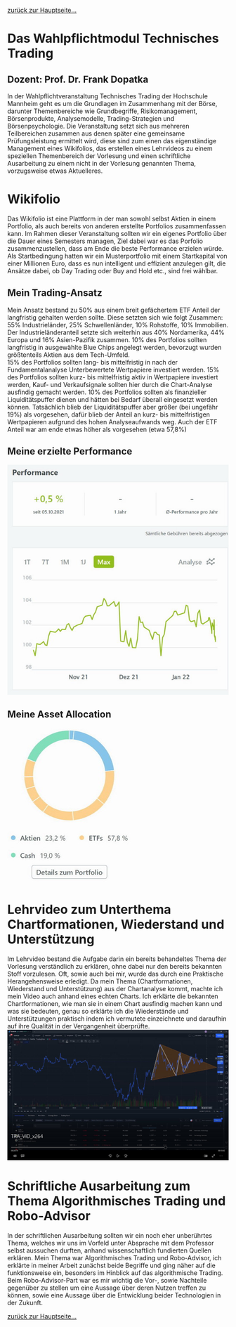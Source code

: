 ﻿[zurück zur Hauptseite...](https://informatik-mannheim.github.io/iExpo-Winter-2021/)

Das Wahlpflichtmodul Technisches Trading
========================================

Dozent: Prof. Dr. Frank Dopatka
-------------------------------

In der Wahlpflichtveranstaltung Technisches Trading der Hochschule Mannheim geht es um die Grundlagen im Zusammenhang mit der Börse, darunter Themenbereiche wie Grundbegriffe, Risikomanagement, Börsenprodukte, Analysemodelle, Trading-Strategien und Börsenpsychologie. 
Die Veranstaltung setzt sich aus mehreren Teilbereichen zusammen aus denen später eine gemeinsame Prüfungsleistung ermittelt wird, diese sind zum einen das eigenständige Management eines Wikifolios, das erstellen eines Lehrvideos zu einem speziellen Themenbereich der Vorlesung und einen schriftliche Ausarbeitung zu einem nicht in der Vorlesung genannten Thema, vorzugsweise etwas Aktuelleres.

# Wikifolio

Das Wikifolio ist eine Plattform in der man sowohl selbst Aktien in einem Portfolio, als auch bereits von anderen erstellte Portfolios zusammenfassen kann. Im Rahmen dieser Veranstaltung sollten wir ein eigenes Portfolio über die Dauer eines Semesters managen, Ziel dabei war es das Porfolio zusammenzustellen, dass am Ende die beste Performance erzielen würde. 
Als Startbedingung hatten wir ein Musterportfolio mit einem Startkapital von einer Millionen Euro, dass es nun intelligent und effizient anzulegen gilt, die Ansätze dabei, ob Day Trading oder Buy and Hold etc., sind frei wählbar. 

## Mein Trading-Ansatz

Mein Ansatz bestand zu 50% aus einem breit gefächertem ETF Anteil der langfristig gehalten werden sollte. Diese setzten sich wie folgt Zusammen: 55% Industrieländer, 25% Schwellenländer, 10% Rohstoffe, 10% Immobilien.  
Der Industrieländeranteil setzte sich weiterhin aus 40% Nordamerika, 44% Europa und 16% Asien-Pazifik zusammen.
10% des Portfolios sollten langfristig in ausgewählte Blue Chips angelegt werden, bevorzugt wurden größtenteils Aktien aus dem Tech-Umfeld.  
15% des Portfolios sollten lang- bis mittelfristig in nach der Fundamentalanalyse Unterbewertete Wertpapiere investiert werden. 
15% des Portfolios sollten kurz- bis mittelfristig aktiv in Wertpapiere investiert werden, Kauf- und Verkaufsignale sollten hier durch die Chart-Analyse ausfindig gemacht werden. 
10% des Portfolios sollten als finanzieller Liquiditätspuffer dienen und hätten bei Bedarf überall eingesetzt werden können.
Tatsächlich blieb der Liquiditätspuffer aber größer (bei ungefähr 19%) als vorgesehen, dafür blieb der Anteil an kurz- bis mittelfristigen Wertpapieren aufgrund des hohen Analyseaufwands weg. Auch der ETF Anteil war am ende etwas höher als vorgesehen (etwa 57,8%)

## Meine erzielte Performance
![Alt](Performance.jpg)

## Meine Asset Allocation
![Alt](AssetAllocation.jpg)

# Lehrvideo zum Unterthema Chartformationen, Wiederstand und Unterstützung

Im Lehrvideo bestand die Aufgabe darin ein bereits behandeltes Thema der Vorlesung verständlich zu erklären, ohne dabei nur den bereits bekannten Stoff vorzulesen. Oft, sowie auch bei mir, wurde das durch eine Praktische Herangehensweise erledigt. Da mein Thema (Chartformationen, Wiederstand und Unterstützung) aus der Chartanalyse kommt, machte ich mein Video auch anhand eines echten Charts. Ich erklärte die bekannten Chartformationen, wie man sie in einem Chart ausfindig machen kann und was sie bedeuten, genau so erklärte ich die Wiederstände und Unterstützungen praktisch indem ich vermutete einzeichnete und daraufhin auf ihre Qualität in der Vergangenheit überprüfte. 
![Alt](VID.jpg)

# Schriftliche Ausarbeitung zum Thema Algorithmisches Trading und Robo-Advisor

In der schriftlichen Ausarbeitung sollten wir ein noch eher unberührtes Thema, welches wir uns im Vorfeld unter Absprache mit dem Professor selbst aussuchen durften, anhand wissenschaftlich fundierten Quellen erklären. Mein Thema war Algorithmisches Trading und Robo-Advisor, ich erklärte in meiner Arbeit zunächst beide Begriffe und ging näher auf die funktionsweise ein, besonders im Hinblick auf das algorithmische Trading. Beim Robo-Advisor-Part war es mir wichtig die Vor-, sowie Nachteile gegenüber zu stellen um eine Aussage über deren Nutzen treffen zu können, sowie eine Aussage über die Entwicklung beider Technologien in der Zukunft. 

[zurück zur Hauptseite...](https://informatik-mannheim.github.io/iExpo-Winter-2021/)